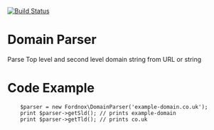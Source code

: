 [![Build Status](https://secure.travis-ci.org/fordnox/domain-parser.png?branch=master)](http://travis-ci.org/fordnox/domain-parser)


Domain Parser
=============

Parse Top level and second level domain string from URL or string

Code Example
=============

        $parser = new Fordnox\DomainParser('example-domain.co.uk');
        print $parser->getSld(); // prints example-domain
        print $parser->getTld(); // prints co.uk